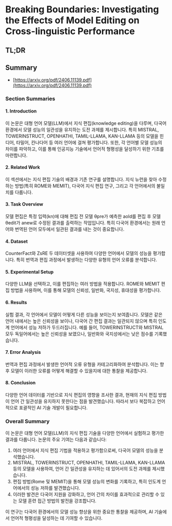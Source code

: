 # Breaking Boundaries: Investigating the Effects of Model Editing on Cross-linguistic Performance
## TL;DR
## Summary
- [https://arxiv.org/pdf/2406.11139.pdf](https://arxiv.org/pdf/2406.11139.pdf)

### Section Summaries

#### 1. Introduction
이 논문은 대형 언어 모델(LLM)에서 지식 편집(knowledge editing)을 다루며, 다국어 환경에서 모델 성능의 일관성을 유지하는 도전 과제를 제시합니다. 특히 MISTRAL, TOWERINSTRUCT, OPENHATHI, TAMIL-LLAMA, KAN-LLAMA 등의 모델을 힌디어, 타밀어, 칸나다어 등 여러 언어에 걸쳐 평가합니다. 또한, 각 언어별 모델 성능의 차이를 파악하고, 이를 통해 인공지능 기술에서 언어적 형평성을 달성하기 위한 기초를 마련합니다.

#### 2. Related Work
이 섹션에서는 지식 편집 기술의 배경과 기존 연구를 설명합니다. 지식 뉴런을 찾아 수정하는 방법(특히 ROME와 MEMIT), 다국어 지식 편집 연구, 그리고 각 언어에서의 불일치를 다룹니다.

#### 3. Task Overview
모델 편집은 특정 입력(kn)에 대해 편집 전 모델 θpre가 예측한 aold를 편집 후 모델 θedit가 anew로 수정된 결과를 출력하는 작업입니다. 특히 다국어 환경에서는 원래 언어와 번역된 언어 모두에서 일관된 결과를 내는 것이 중요합니다.

#### 4. Dataset
CounterFact와 ZsRE 두 데이터셋을 사용하여 다양한 언어에서 모델의 성능을 평가합니다. 특히 번역과 편집 과정에서 발생하는 다양한 유형의 언어 오류를 분석합니다.

#### 5. Experimental Setup
다양한 LLM을 선택하고, 이를 편집하는 여러 방법을 적용합니다. ROME와 MEMIT 편집 방법을 사용하며, 이를 통해 모델의 신뢰성, 일반화, 국지성, 휴대성을 평가합니다.

#### 6. Results
실험 결과, 각 언어에서 모델이 어떻게 다른 성능을 보이는지 보여줍니다. 모델은 같은 언어 내에서는 높은 신뢰성을 보이나, 다국어 간 편집 결과는 일관되지 않으며 특히 인도계 언어에서 성능 저하가 두드러집니다. 예를 들어, TOWERINSTRUCT와 MISTRAL 모두 독일어에서는 높은 신뢰성을 보였으나, 일반화와 국지성에서는 낮은 점수를 기록했습니다.

#### 7. Error Analysis
번역과 편집 과정에서 발생한 언어적 오류 유형을 카테고리화하여 분석합니다. 이는 향후 모델이 이러한 오류를 어떻게 해결할 수 있을지에 대한 통찰을 제공합니다.

#### 8. Conclusion
다양한 언어 데이터를 기반으로 지식 편집의 영향을 조사한 결과, 현재의 지식 편집 방법이 언어 간 일관성을 유지하지 못한다는 점을 발견했습니다. 따라서 보다 복잡하고 언어적으로 포괄적인 AI 기술 개발이 필요합니다.

### Overall Summary

이 논문은 대형 언어 모델(LLM)의 지식 편집 기술을 다양한 언어에서 실험하고 평가한 결과를 다룹니다. 논문의 주요 기여는 다음과 같습니다:

1. 여러 언어에서 지식 편집 기법을 적용하고 평가함으로써, 다국어 모델의 성능을 분석했습니다.
2. MISTRAL, TOWERINSTRUCT, OPENHATHI, TAMIL-LLAMA, KAN-LLAMA 등의 모델을 사용하여, 언어 간 일관성을 유지하는 데 있어서의 도전 과제를 제시했습니다.
3. 편집 방법(Rome 및 MEMIT)을 통해 모델 성능의 변화를 기록하고, 특히 인도계 언어에서의 성능 저하를 발견했습니다.
4. 이러한 발견은 다국어 지원을 강화하고, 언어 간의 차이를 효과적으로 관리할 수 있는 모델 훈련 접근 방법의 발전을 강조합니다.

이 연구는 다국어 환경에서의 모델 성능 향상을 위한 중요한 통찰을 제공하며, AI 기술에서 언어적 형평성을 달성하는 데 기여할 수 있습니다. 